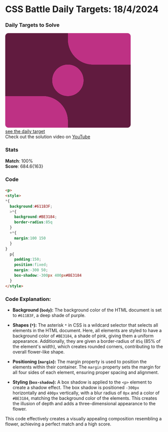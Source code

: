 # CSS Battle Daily Targets: 18/4/2024

### Daily Targets to Solve

![picture of daily target](./images/18.png)  
[see the daily target](https://cssbattle.dev/play/fvqOMzZlhDiOXTHbrPRG)  
Check out the solution video on [YouTube](https://www.youtube.com/watch?v=ZxpnbWv7t6Q)

### Stats

**Match**: 100%  
**Score**: 684.6{163}

### Code

```html
<p>
<style>
*{
  background:#611B3F;
  >*{
    background:#BE3184;
    border-radius:85q
  }
  +*{
    margin:100 150
  }
}
  p{
    padding:150;
    position:fixed;
    margin:-300 50;
    box-shadow:-300px 400px#BE3184
  }
</style>
```

### Code Explanation:

- **Background (`body`):** The background color of the HTML document is set to `#611B3F`, a deep shade of purple.

- **Shapes (`*`):** The asterisk `*` in CSS is a wildcard selector that selects all elements in the HTML document. Here, all elements are styled to have a background color of `#BE3184`, a shade of pink, giving them a uniform appearance. Additionally, they are given a border-radius of `85q` (85% of the element's width), which creates rounded corners, contributing to the overall flower-like shape.

- **Positioning (`margin`):** The margin property is used to position the elements within their container. The `margin` property sets the margin for all four sides of each element, ensuring proper spacing and alignment.

- **Styling (`box-shadow`):** A box shadow is applied to the `<p>` element to create a shadow effect. The box shadow is positioned `-300px` horizontally and `400px` vertically, with a blur radius of `0px` and a color of `#BE3184`, matching the background color of the elements. This creates the illusion of depth and adds a three-dimensional appearance to the flower.

This code effectively creates a visually appealing composition resembling a flower, achieving a perfect match and a high score.